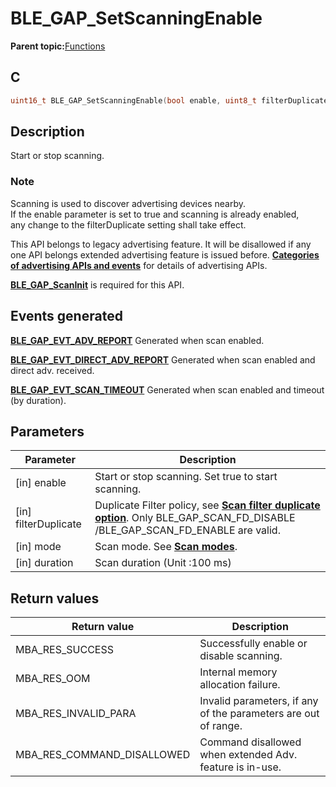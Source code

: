 # BLE\_GAP\_SetScanningEnable

**Parent topic:**[Functions](GUID-0DD261BF-40D6-42CD-8806-9B93D259D1CC.md)

## C

```c
uint16_t BLE_GAP_SetScanningEnable(bool enable, uint8_t filterDuplicate, uint8_t mode, uint16_t duration);
```

## Description

Start or stop scanning.

### Note

Scanning is used to discover advertising devices nearby.<br />If the enable parameter is set to true and scanning is already enabled,<br />any change to the filterDuplicate setting shall take effect.

This API belongs to legacy advertising feature. It will be disallowed if any one API belongs extended advertising feature is issued before. **[Categories of advertising APIs and events](GUID-6250C306-2D62-4631-A4F9-616BBCCC48AC.md)** for details of advertising APIs.

**[BLE\_GAP\_ScanInit](GUID-EABB24B0-3356-4103-A083-EB3A2F4DF22E.md)** is required for this API.

## Events generated

**[BLE\_GAP\_EVT\_ADV\_REPORT](GUID-ADCFB5AA-F06E-4ED9-9227-592A5CE40F39.md)** Generated when scan enabled.

**[BLE\_GAP\_EVT\_DIRECT\_ADV\_REPORT](GUID-ADCFB5AA-F06E-4ED9-9227-592A5CE40F39.md)** Generated when scan enabled and direct adv. received.

**[BLE\_GAP\_EVT\_SCAN\_TIMEOUT](GUID-ADCFB5AA-F06E-4ED9-9227-592A5CE40F39.md)** Generated when scan enabled and timeout \(by duration\).

## Parameters

|Parameter|Description|
|---------|-----------|
|\[in\] enable|Start or stop scanning. Set true to start scanning.|
|\[in\] filterDuplicate|Duplicate Filter policy, see **[Scan filter duplicate option](GUID-479BE39B-3899-4437-A493-6F92604F64FB.md)**. Only BLE\_GAP\_SCAN\_FD\_DISABLE /BLE\_GAP\_SCAN\_FD\_ENABLE are valid.|
|\[in\] mode|Scan mode. See **[Scan modes](GUID-E1089965-CD90-4A15-97BA-CF73180F2D1E.md)**.|
|\[in\] duration|Scan duration \(Unit :100 ms\)|

## Return values

|Return value|Description|
|------------|-----------|
|MBA\_RES\_SUCCESS|Successfully enable or disable scanning.|
|MBA\_RES\_OOM|Internal memory allocation failure.|
|MBA\_RES\_INVALID\_PARA|Invalid parameters, if any of the parameters are out of range.|
|MBA\_RES\_COMMAND\_DISALLOWED|Command disallowed when extended Adv. feature is in-use.|

